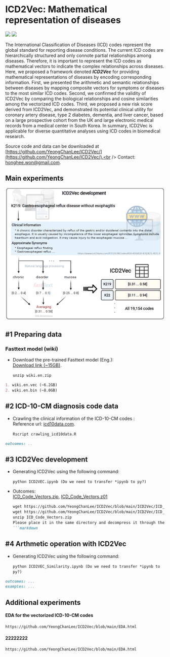 # ICD2Vec: Mathematical representation of diseases
<img src="https://img.shields.io/badge/Python-3766AB?style=flat-square&logo=Python&logoColor=white"/></a>
<img src="https://img.shields.io/badge/R-276DC3?style=flat-square&logo=R&logoColor=white"/></a>

The International Classification of Diseases (ICD) codes represent the global standard for reporting disease conditions. The current ICD codes are hierarchically structured and only connote partial relationships among diseases. Therefore, it is important to represent the ICD codes as mathematical vectors to indicate the complex relationships across diseases. Here, we proposed a framework denoted **_ICD2Vec_** for providing mathematical representations of diseases by encoding corresponding information. First, we presented the arithmetic and semantic relationships between diseases by mapping composite vectors for symptoms or diseases to the most similar ICD codes. Second, we confirmed the validity of ICD2Vec by comparing the biological relationships and cosine similarities among the vectorized ICD codes. Third, we proposed a new risk score derived from ICD2Vec, and demonstrated its potential clinical utility for coronary artery disease, type 2 diabetes, dementia, and liver cancer, based on a large prospective cohort from the UK and large electronic medical records from a medical center in South Korea. In summary, ICD2Vec is applicable for diverse quantitative analyses using ICD codes in biomedical research.


Source code and data can be downloaded at [https://github.com/YeongChanLee/ICD2Vec/](https://github.com/YeongChanLee/ICD2Vec/).<br />
Contact: [honghee.won@gmail.com](mailto:honghee.won@gmail.com).<br />
## Main experiments

![Overview](https://github.com/YeongChanLee/ICD2Vec/blob/main/ICD2Vec/ICD2Vec_overview_abb.PNG)

## **#1 Preparing data**
### Fasttext model (wiki)
- Download the pre-trained Fasttext model (Eng.):<br />
[Download link (~15GB)](https://dl.fbaipublicfiles.com/fasttext/vectors-wiki/wiki.en.zip). 

    `unzip wiki.en.zip`
```markdown
1. wiki.en.vec (~6.2GB)
2. wiki.en.bin (~8.0GB)
```

## **#2 ICD-10-CM diagnosis code data**
- Crawling the clinical information of the ICD-10-CM codes :<br />
Reference url: [icd10data.com](https://www.icd10data.com/). 

    `Rscript crawling_icd10data.R`

```markdown
outcomes: ..
```

## **#3 ICD2Vec development**
- Generating ICD2Vec using the following command:<br />

    `python ICD2VEC.ipynb (Do we need to transfer *ipynb to py?)`

- Outcomes: <br />
[ICD_Code_Vectors.zip](https://github.com/YeongChanLee/ICD2Vec/blob/main/ICD2Vec/ICD_Code_Vectors.zip), [ICD_Code_Vectors.z01](https://github.com/YeongChanLee/ICD2Vec/blob/main/ICD2Vec/ICD_Code_Vectors.z01)

    ```markdown
    wget https://github.com/YeongChanLee/ICD2Vec/blob/main/ICD2Vec/ICD_Code_Vectors.z01
    wget https://github.com/YeongChanLee/ICD2Vec/blob/main/ICD2Vec/ICD_Code_Vectors.zip
    unzip ICD_Code_Vectors.zip
    Please place it in the same directory and decompress it through the .zip format file..
    ```markdown
    
## **#4 Arthmetic operation with ICD2Vec**
- Generating ICD2Vec using the following command:<br />

    `python ICD2VEC_Similarity.ipynb (Do we need to transfer *ipynb to py?)`

```markdown
outcomes: ...
examples: ...
```

## Additional experiments
#### EDA for the vectorized ICD-10-CM codes
    https://github.com/YeongChanLee/ICD2Vec/blob/main/EDA.html

#### 22222222
    https://github.com/YeongChanLee/ICD2Vec/blob/main/EDA.html

